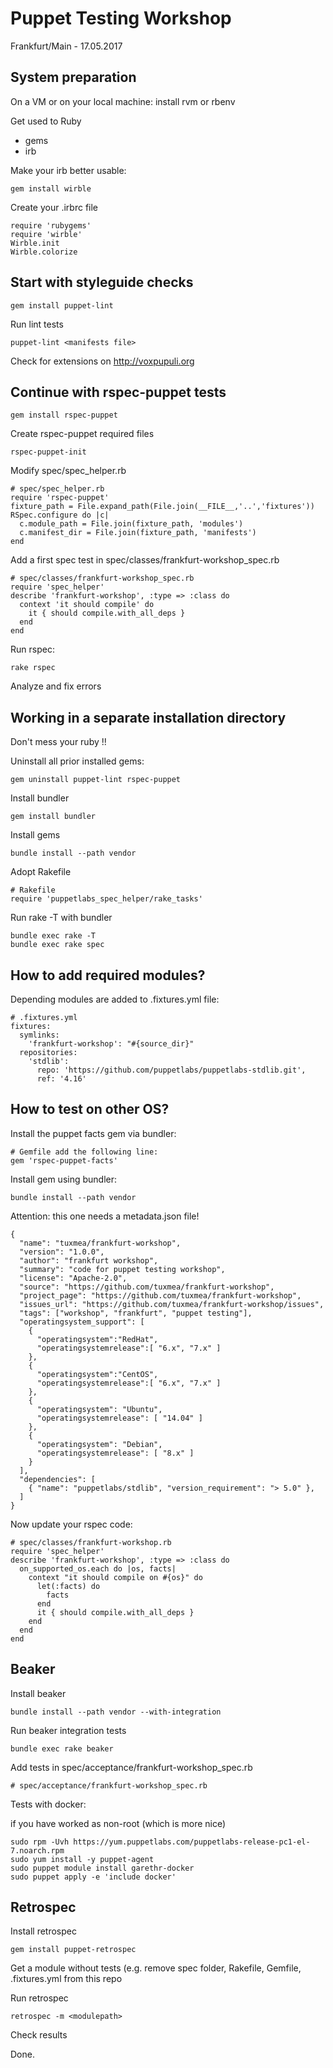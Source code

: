 # Puppet Testing Workshop

Frankfurt/Main - 17.05.2017

## System preparation

On a VM or on your local machine: install rvm or rbenv

Get used to Ruby
- gems
- irb

Make your irb better usable:

    gem install wirble

Create your .irbrc file

    require 'rubygems'
    require 'wirble'
    Wirble.init
    Wirble.colorize

## Start with styleguide checks

    gem install puppet-lint

Run lint tests

    puppet-lint <manifests file>

Check for extensions on http://voxpupuli.org

## Continue with rspec-puppet tests

    gem install rspec-puppet

Create rspec-puppet required files

    rspec-puppet-init

Modify spec/spec_helper.rb

    # spec/spec_helper.rb
    require 'rspec-puppet'
    fixture_path = File.expand_path(File.join(__FILE__,'..','fixtures'))
    RSpec.configure do |c|
      c.module_path = File.join(fixture_path, 'modules')
      c.manifest_dir = File.join(fixture_path, 'manifests')
    end

Add a first spec test in spec/classes/frankfurt-workshop_spec.rb

    # spec/classes/frankfurt-workshop_spec.rb
    require 'spec_helper'
    describe 'frankfurt-workshop', :type => :class do
      context 'it should compile' do
        it { should compile.with_all_deps }
      end
    end

Run rspec:

    rake rspec

Analyze and fix errors

## Working in a separate installation directory

Don't mess your ruby !!

Uninstall all prior installed gems:

    gem uninstall puppet-lint rspec-puppet

Install bundler

    gem install bundler

Install gems

    bundle install --path vendor

Adopt Rakefile

    # Rakefile
    require 'puppetlabs_spec_helper/rake_tasks'

Run rake -T with bundler

    bundle exec rake -T
    bundle exec rake spec

## How to add required modules?

Depending modules are added to .fixtures.yml file:

    # .fixtures.yml
    fixtures:
      symlinks:
        'frankfurt-workshop': "#{source_dir}"
      repositories:
        'stdlib':
          repo: 'https://github.com/puppetlabs/puppetlabs-stdlib.git',
          ref: '4.16'

## How to test on other OS?

Install the puppet facts gem via bundler:

    # Gemfile add the following line:
    gem 'rspec-puppet-facts'

Install gem using bundler:

    bundle install --path vendor

Attention: this one needs a metadata.json file!

    {
      "name": "tuxmea/frankfurt-workshop",
      "version": "1.0.0",
      "author": "frankfurt workshop",
      "summary": "code for puppet testing workshop",
      "license": "Apache-2.0",
      "source": "https://github.com/tuxmea/frankfurt-workshop",
      "project_page": "https://github.com/tuxmea/frankfurt-workshop",
      "issues_url": "https://github.com/tuxmea/frankfurt-workshop/issues",
      "tags": ["workshop", "frankfurt", "puppet testing"],
      "operatingsystem_support": [
        {
          "operatingsystem":"RedHat",
          "operatingsystemrelease":[ "6.x", "7.x" ]
        },
        {
          "operatingsystem":"CentOS",
          "operatingsystemrelease":[ "6.x", "7.x" ]
        },
        {
          "operatingsystem": "Ubuntu",
          "operatingsystemrelease": [ "14.04" ]
        },
        {
          "operatingsystem": "Debian",
          "operatingsystemrelease": [ "8.x" ]
        }
      ],
      "dependencies": [
        { "name": "puppetlabs/stdlib", "version_requirement": "> 5.0" },
      ]
    }

Now update your rspec code:

    # spec/classes/frankfurt-workshop.rb
    require 'spec_helper'
    describe 'frankfurt-workshop', :type => :class do
      on_supported_os.each do |os, facts|
        context "it should compile on #{os}" do
          let(:facts) do
            facts
          end
          it { should compile.with_all_deps }
        end
      end
    end

## Beaker

Install beaker

    bundle install --path vendor --with-integration

Run beaker integration tests

    bundle exec rake beaker

Add tests in spec/acceptance/frankfurt-workshop_spec.rb

    # spec/acceptance/frankfurt-workshop_spec.rb

Tests with docker:

if you have worked as non-root (which is more nice)

    sudo rpm -Uvh https://yum.puppetlabs.com/puppetlabs-release-pc1-el-7.noarch.rpm
    sudo yum install -y puppet-agent
    sudo puppet module install garethr-docker
    sudo puppet apply -e 'include docker'


## Retrospec

Install retrospec

    gem install puppet-retrospec

Get a module without tests (e.g. remove spec folder, Rakefile, Gemfile, .fixtures.yml from this repo

Run retrospec

    retrospec -m <modulepath>

Check results

Done.


